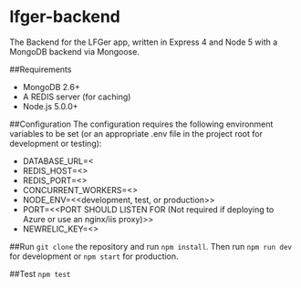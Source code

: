 # lfger-backend
The Backend for the LFGer app, written in Express 4 and Node 5 with a MongoDB backend via Mongoose.

##Requirements
* MongoDB 2.6+
* A REDIS server (for caching)
* Node.js 5.0.0+

##Configuration
The configuration requires the following environment variables to be set (or an appropriate .env file in the project root for development or testing):

* DATABASE_URL=<<Mongo db address>
* REDIS_HOST=<<Redis server address>>
* REDIS_PORT=<<Redis server port>>
* CONCURRENT_WORKERS=<<how many simultaneous worker processes to run. Best to set to the number of cores in the CPU>>
* NODE_ENV=<<development, test, or production>>
* PORT=<<PORT SHOULD LISTEN FOR (Not required if deploying to Azure or use an nginx/iis proxy)>>
* NEWRELIC_KEY=<<KEY FOR THE NEW RELIC APM>>

##Run
`git clone` the repository and run `npm install`. Then run `npm run dev` for development or `npm start` for production.

##Test
`npm test`
